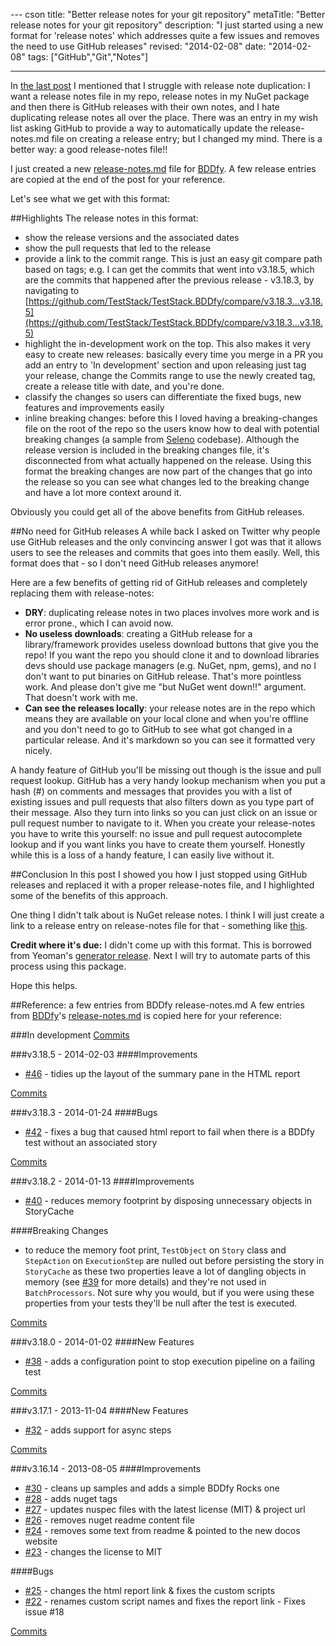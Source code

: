 --- cson
title: "Better release notes for your git repository"
metaTitle: "Better release notes for your git repository"
description: "I just started using a new format for 'release notes' which addresses quite a few issues and removes the need to use GitHub releases"
revised: "2014-02-08"
date: "2014-02-08"
tags: ["GitHub","Git","Notes"]

---

In [the last post](/github-wishlist) I mentioned that I struggle with release note duplication: I want a release notes file in my repo, release notes in my NuGet package and then there is GitHub releases with their own notes, and I hate duplicating release notes all over the place. There was an entry in my wish list asking GitHub to provide a way to automatically update the release-notes.md file on creating a release entry; but I changed my mind. There is a better way: a good release-notes file!!

I just created a new [release-notes.md](https://github.com/TestStack/TestStack.BDDfy/blob/master/release-notes.md) file for [BDDfy](https://github.com/TestStack/TestStack.BDDfy). A few release entries are copied at the end of the post for your reference.

Let's see what we get with this format:

##Highlights
The release notes in this format:

 - show the release versions and the associated dates
 - show the pull requests that led to the release
 - provide a link to the commit range. This is just an easy git compare path based on tags; e.g. I can get the commits that went into v3.18.5, which are the commits that happened after the previous release - v3.18.3, by navigating to [https://github.com/TestStack/TestStack.BDDfy/compare/v3.18.3...v3.18.5](https://github.com/TestStack/TestStack.BDDfy/compare/v3.18.3...v3.18.5)
 - highlight the in-development work on the top. This also makes it very easy to create new releases: basically every time you merge in a PR you add an entry to 'In development' section and upon releasing just tag your release, change the Commits range to use the newly created tag, create a release title with date, and you're done.
 - classify the changes so users can differentiate the fixed bugs, new features and improvements easily
 - inline breaking changes: before this I loved having a breaking-changes file on the root of the repo so the users know how to deal with potential breaking changes (a sample from [Seleno](https://github.com/TestStack/TestStack.Seleno/blob/master/BREAKING_CHANGES.md) codebase). Although the release version is included in the breaking changes file, it's disconnected from what actually happened on the release. Using this format the breaking changes are now part of the changes that go into the release so you can see what changes led to the breaking change and have a lot more context around it.
 
Obviously you could get all of the above benefits from GitHub releases.

##No need for GitHub releases
A while back I asked on Twitter why people use GitHub releases and the only convincing answer I got was that it allows users to see the releases and commits that goes into them easily. Well, this format does that - so I don't need GitHub releases anymore!

Here are a few benefits of getting rid of GitHub releases and completely replacing them with release-notes:

 - **DRY**: duplicating release notes in two places involves more work and is error prone., which I can avoid now.
 - **No useless downloads**: creating a GitHub release for a library/framework provides useless download buttons that give you the repo! If you want the repo you should clone it and to download libraries devs should use package managers (e.g. NuGet, npm, gems), and no I don't want to put binaries on GitHub release. That's more pointless work. And please don't give me "but NuGet went down!!" argument. That doesn't work with me. 
 - **Can see the releases locally**: your release notes are in the repo which means they are available on your local clone and when you're offline and you don't need to go to GitHub to see what got changed in a particular release. And it's markdown so you can see it formatted very nicely.

A handy feature of GitHub you'll be missing out though is the issue and pull request lookup. GitHub has a very handy lookup mechanism when you put a hash (#) on comments and messages that provides you with a list of existing issues and pull requests that also filters down as you type part of their message. Also they turn into links so you can just click on an issue or pull request number to navigate to it. When you create your release-notes you have to write this yourself: no issue and pull request autocomplete lookup and if you want links you have to create them yourself. Honestly while this is a loss of a handy feature, I can easily live without it.

##Conclusion
In this post I showed you how I just stopped using GitHub releases and replaced it with a proper release-notes file, and I highlighted some of the benefits of this approach.

One thing I didn't talk about is NuGet release notes. I think I will just create a link to a release entry on release-notes file for that - something like [this](https://github.com/TestStack/TestStack.BDDfy/blob/master/release-notes.md#v3185---2014-02-03).

**Credit where it's due:** I didn't come up with this format. This is borrowed from Yeoman's [generator release](https://github.com/walmartlabs/generator-release#generating-release-notes). Next I will try to automate parts of this process using this package. 

Hope this helps.

##Reference: a few entries from BDDfy release-notes.md
A few entries from [BDDfy](https://github.com/TestStack/TestStack.BDDfy)'s [release-notes.md](https://github.com/TestStack/TestStack.BDDfy/blob/master/release-notes.md) is copied here for your reference:

###In development
[Commits](https://github.com/TestStack/TestStack.BDDfy/compare/v3.18.5...master)

###v3.18.5 - 2014-02-03
####Improvements
 - [#46](https://github.com/TestStack/TestStack.BDDfy/pull/46) - tidies up the layout of the summary pane in the HTML report

[Commits](https://github.com/TestStack/TestStack.BDDfy/compare/v3.18.3...v3.18.5)

###v3.18.3 - 2014-01-24
####Bugs
 - [#42](https://github.com/TestStack/TestStack.BDDfy/pull/42) - fixes a bug that caused html report to fail when there is a BDDfy test without an associated story

[Commits](https://github.com/TestStack/TestStack.BDDfy/compare/v3.18.2...v3.18.3)

###v3.18.2 - 2014-01-13
####Improvements
 - [#40](https://github.com/TestStack/TestStack.BDDfy/pull/40) - reduces memory footprint by disposing unnecessary objects in StoryCache

####Breaking Changes
 - to reduce the memory foot print, `TestObject` on `Story` class and `StepAction` on `ExecutionStep` are nulled out before persisting the story in `StoryCache` as these two properties leave a lot of dangling objects in memory (see [#39](https://github.com/TestStack/TestStack.BDDfy/issues/39) for more details) and they're not used in `BatchProcessors`. Not sure why you would, but if you were using these properties from your tests they'll be null after the test is executed.

[Commits](https://github.com/TestStack/TestStack.BDDfy/compare/v3.18.0...v3.18.2)

###v3.18.0 - 2014-01-02
####New Features
 - [#38](https://github.com/TestStack/TestStack.BDDfy/pull/38) - adds a configuration point to stop execution pipeline on a failing test

[Commits](https://github.com/TestStack/TestStack.BDDfy/compare/v3.17.1...v3.18.0)

###v3.17.1 - 2013-11-04
####New Features
 - [#32](https://github.com/TestStack/TestStack.BDDfy/pull/32) - adds support for async steps

[Commits](https://github.com/TestStack/TestStack.BDDfy/compare/v3.16.14...v3.17.1)

###v3.16.14 - 2013-08-05
####Improvements
 - [#30](https://github.com/TestStack/TestStack.BDDfy/pull/30) - cleans up samples and adds a simple BDDfy Rocks one
 - [#28](https://github.com/TestStack/TestStack.BDDfy/pull/28) - adds nuget tags 
 - [#27](https://github.com/TestStack/TestStack.BDDfy/pull/27) - updates nuspec files with the latest license (MIT) & project url
 - [#26](https://github.com/TestStack/TestStack.BDDfy/pull/26) - removes nuget readme content file 
 - [#24](https://github.com/TestStack/TestStack.BDDfy/pull/24) - removes some text from readme & pointed to the new docos website
 - [#23](https://github.com/TestStack/TestStack.BDDfy/pull/23) - changes the license to MIT

####Bugs
 - [#25](https://github.com/TestStack/TestStack.BDDfy/pull/25) - changes the html report link & fixes the custom scripts
 - [#22](https://github.com/TestStack/TestStack.BDDfy/pull/22) - renames custom script names and fixes the report link - Fixes issue #18

[Commits](https://github.com/TestStack/TestStack.BDDfy/compare/v3.16.5...v3.16.14)

